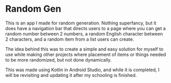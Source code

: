 # Random Gen 
This is an app I made for random generation. Nothing superfancy, but it does have a navigation bar that directs users to a page where you can get a random number between 2 numbers, a random English character between 2 characters, and a random item from a list users can create.

The idea behind this was to create a simple and easy solution for myself to use while making other projects where placement of items or things needed to be more randomized, but not done dynamically.

This was made using Kotlin in Android Studio, and while it is completed, I will be revisiting and updating it after my schooling is finished.
